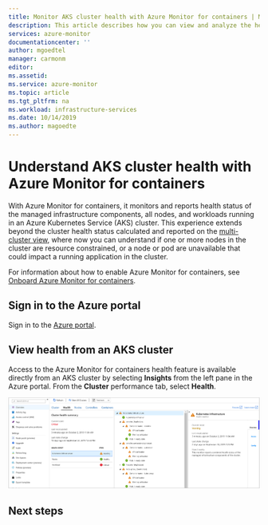 ```yaml
---
title: Monitor AKS cluster health with Azure Monitor for containers | Microsoft Docs
description: This article describes how you can view and analyze the health of your AKS clusters with Azure Monitor for containers.
services: azure-monitor
documentationcenter: ''
author: mgoedtel
manager: carmonm
editor: 
ms.assetid: 
ms.service: azure-monitor
ms.topic: article
ms.tgt_pltfrm: na
ms.workload: infrastructure-services
ms.date: 10/14/2019
ms.author: magoedte
---
```


# Understand AKS cluster health with Azure Monitor for containers

With Azure Monitor for containers, it monitors and reports health status of the managed infrastructure components, all nodes, and workloads running in an Azure Kubernetes Service (AKS) cluster. This experience extends beyond the cluster health status calculated and reported on the [multi-cluster view](container-insights-overview.md#multi-cluster-view-from-azure-monitor), where now you can understand if one or more nodes in the cluster are resource constrained, or a node or pod are unavailable that could impact a running application in the cluster. 

For information about how to enable Azure Monitor for containers, see [Onboard Azure Monitor for containers](container-insights-onboard.md).

## Sign in to the Azure portal

Sign in to the [Azure portal](https://portal.azure.com). 

## View health from an AKS cluster

Access to the Azure Monitor for containers health feature is available directly from an AKS cluster by selecting **Insights** from the left pane in the Azure portal. From the **Cluster** performance tab, select **Health**.  

![Azure Monitor health dashboard example](./media/container-insights-health/container-insights-health-view-01.png)



## Next steps